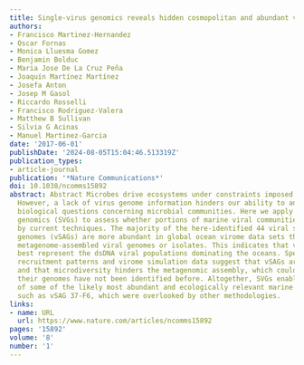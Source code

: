 ```yaml
---
title: Single-virus genomics reveals hidden cosmopolitan and abundant viruses
authors:
- Francisco Martinez-Hernandez
- Oscar Fornas
- Monica Lluesma Gomez
- Benjamin Bolduc
- Maria Jose De La Cruz Peña
- Joaquín Martínez Martínez
- Josefa Anton
- Josep M Gasol
- Riccardo Rosselli
- Francisco Rodriguez-Valera
- Matthew B Sullivan
- Silvia G Acinas
- Manuel Martinez-Garcia
date: '2017-06-01'
publishDate: '2024-08-05T15:04:46.513319Z'
publication_types:
- article-journal
publication: '*Nature Communications*'
doi: 10.1038/ncomms15892
abstract: Abstract Microbes drive ecosystems under constraints imposed by viruses.
  However, a lack of virus genome information hinders our ability to answer fundamental,
  biological questions concerning microbial communities. Here we apply single-virus
  genomics (SVGs) to assess whether portions of marine viral communities are missed
  by current techniques. The majority of the here-identified 44 viral single-amplified
  genomes (vSAGs) are more abundant in global ocean virome data sets than published
  metagenome-assembled viral genomes or isolates. This indicates that vSAGs likely
  best represent the dsDNA viral populations dominating the oceans. Species-specific
  recruitment patterns and virome simulation data suggest that vSAGs are highly microdiverse
  and that microdiversity hinders the metagenomic assembly, which could explain why
  their genomes have not been identified before. Altogether, SVGs enable the discovery
  of some of the likely most abundant and ecologically relevant marine viral species,
  such as vSAG 37-F6, which were overlooked by other methodologies.
links:
- name: URL
  url: https://www.nature.com/articles/ncomms15892
pages: '15892'
volume: '8'
number: '1'
---
```

